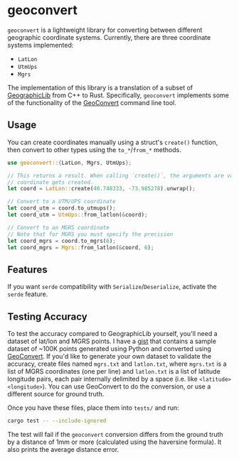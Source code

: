 # geoconvert

`geoconvert` is a lightweight library for converting between different
geographic coordinate systems. Currently, there are three coordinate systems implemented:

* `LatLon`
* `UtmUps`
* `Mgrs`

The implementation of this library is a translation of a subset of 
[GeographicLib](https://geographiclib.sourceforge.io/C++/doc/index.html) from C++ to Rust. Specifically, `geoconvert`
implements some of the functionality of the [GeoConvert](https://geographiclib.sourceforge.io/C++/doc/GeoConvert.1.html) 
command line tool.

## Usage

You can create coordinates manually using a struct's `create()` function, then convert to other
types using the `to_*`/`from_*` methods.

```rust
use geoconvert::{LatLon, Mgrs, UtmUps};

// This returns a result. When calling `create()`, the arguments are validated to ensure only a valid
// coordinate gets created.
let coord = LatLon::create(40.748333, -73.985278).unwrap();

// Convert to a UTM/UPS coordinate
let coord_utm = coord.to_utmups();
let coord_utm = UtmUps::from_latlon(&coord);

// Convert to an MGRS coordinate
// Note that for MGRS you must specify the precision
let coord_mgrs = coord.to_mgrs(6);
let coord_mgrs = Mgrs::from_latlon(&coord, 6);
```

## Features

If you want `serde` compatibility with `Serialize`/`Deserialize`, activate the `serde` feature.

## Testing Accuracy

To test the accuracy compared to GeographicLib yourself, you'll need a dataset of lat/lon and MGRS points. I have a [gist](https://gist.github.com/ncrothers/0fc036c89cef307caa399347cda6c3f8) that contains a sample dataset of ~100K points generated using Python and converted using [GeoConvert](https://geographiclib.sourceforge.io/C++/doc/GeoConvert.1.html). If you'd like to generate your own dataset to validate the accuracy, create files named `mgrs.txt` and `latlon.txt`, where `mgrs.txt` is a list of MGRS coordinates (one per line) and `latlon.txt` is a list of latitude longitude pairs, each pair internally delimited by a space (i.e. like `<latitude> <longitude>`). You can use GeoConvert to do the conversion, or use a different source for ground truth.

Once you have these files, place them into `tests/` and run:

```bash
cargo test -- --include-ignored
```

The test will fail if the `geoconvert` conversion differs from the ground truth by a distance of 1mm or more (calculated using the haversine formula). It also prints the average distance error.